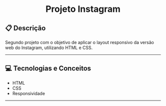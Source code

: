 # <p align = "center"> Projeto Instagram</p>

##  :clipboard: Descrição

Segundo projeto com o objetivo de aplicar o layout responsivo da versão web do Instagram, utilizando HTML e CSS.

***

## :computer:  Tecnologias e Conceitos

- HTML
- CSS
- Responsividade

***
